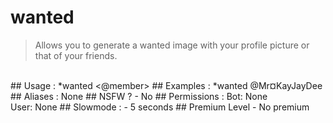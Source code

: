 # wanted

> Allows you to generate a wanted image with your profile picture or that of your friends.

<br>
## Usage :
*wanted <@member>
## Examples :
*wanted @Mr¤KayJayDee
## Aliases :
None
## NSFW ?
- No
## Permissions :
Bot: None
<br>
User: None
## Slowmode :
- 5 seconds
## Premium Level
- No premium